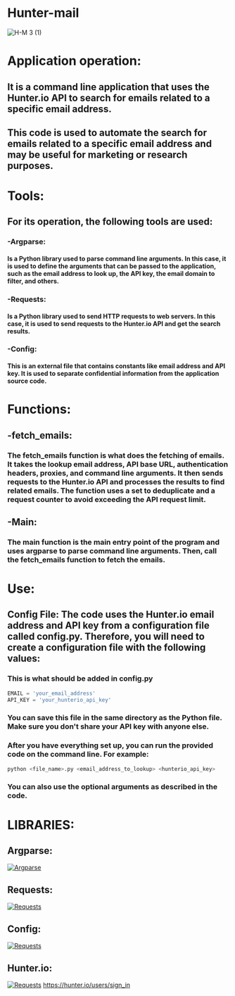 # Hunter-mail

![H-M 3 (1)](https://user-images.githubusercontent.com/90658763/234571180-3f0fdcb6-0f01-44d4-b67b-d2dce62e714e.gif)



# Application operation:

## It is a command line application that uses the Hunter.io API to search for emails related to a specific email address.
## This code is used to automate the search for emails related to a specific email address and may be useful for marketing or research purposes.

# Tools:

## For its operation, the following tools are used:

### -Argparse:
#### Is a Python library used to parse command line arguments. In this case, it is used to define the arguments that can be passed to the application, such as the email address to look up, the API key, the email domain to filter, and others.
### -Requests: 
#### Is a Python library used to send HTTP requests to web servers. In this case, it is used to send requests to the Hunter.io API and get the search results.
### -Config:
#### This is an external file that contains constants like email address and API key. It is used to separate confidential information from the application source code.

# Functions:
## -fetch_emails:
### The fetch_emails function is what does the fetching of emails. It takes the lookup email address, API base URL, authentication headers, proxies, and command line arguments. It then sends requests to the Hunter.io API and processes the results to find related emails. The function uses a set to deduplicate and a request counter to avoid exceeding the API request limit.

## -Main:
### The main function is the main entry point of the program and uses argparse to parse command line arguments. Then, call the fetch_emails function to fetch the emails.

# Use:
## Config File: The code uses the Hunter.io email address and API key from a configuration file called config.py. Therefore, you will need to create a configuration file with the following values:

### This is what should be added in config.py
```python
EMAIL = 'your_email_address'
API_KEY = 'your_hunterio_api_key'
```

### You can save this file in the same directory as the Python file. Make sure you don't share your API key with anyone else.

### After you have everything set up, you can run the provided code on the command line. For example:
```python
python <file_name>.py <email_address_to_lookup> <hunterio_api_key>
```
### You can also use the optional arguments as described in the code.

# LIBRARIES:

## Argparse:
[![Argparse](https://user-images.githubusercontent.com/90658763/235024808-d9e3fe1d-fa76-40fc-9404-c28edbf32611.png)](https://docs.python.org/es/3/library/argparse.html)

## Requests:
[![Requests](https://user-images.githubusercontent.com/90658763/235026743-488143d7-310c-420f-8745-432ec8288d5b.png)](https://pypi.org/project/requests/)

## Config:
[![Requests](https://user-images.githubusercontent.com/90658763/235028993-2337cb2f-d2c9-4ceb-a375-0d968735a32a.png)](https://wiki.python.org/moin/ConfigParserShootout)

## Hunter.io:

[![Requests](https://user-images.githubusercontent.com/90658763/235026743-488143d7-310c-420f-8745-432ec8288d5b.png)](https://pypi.org/project/requests/)
https://hunter.io/users/sign_in

